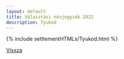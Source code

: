 ```yaml
---
layout: default
title: Választási névjegyzék 2022
description: Tyukod
---
```


{% include settlementHTMLs/Tyukod.html %}

[Vissza](../)